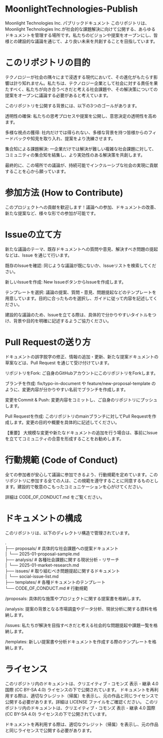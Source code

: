 # MoonlightTechnologies-Publish
Moonlight Technologies Inc. パブリックドキュメント
このリポジトリは、Moonlight Technologies Inc.が社会的な課題解決に向けて公開する、あらゆるドキュメントを管理する場所です。私たちのビジョンや提案をオープンにし、皆様との建設的な議論を通じて、より良い未来を共創することを目指しています。

# このリポジトリの目的
テクノロジーが社会の隅々にまで浸透する現代において、その進化がもたらす影響は計り知れません。私たちは、テクノロジー企業として社会に対する責任を果たすべく、私たちが向き合うべきだと考える社会課題や、その解決策についての提案をオープンに議論する必要があると考えています。

このリポジトリを公開する背景には、以下の3つのゴールがあります。

透明性の確保: 私たちの思考プロセスや提案を公開し、意思決定の透明性を高めます。

多様な視点の獲得: 社内だけでは得られない、多様な背景を持つ皆様からのフィードバックや知見を取り入れ、提案をより洗練させます。

集合知による課題解決: 一企業だけでは解決が難しい複雑な社会課題に対して、コミュニティの集合知を結集し、より実効性のある解決策を共創します。

最終的に、この場所での議論が、持続可能でインクルーシブな社会の実現に貢献することを心から願っています。

# 参加方法 (How to Contribute)
このプロジェクトへの貢献を歓迎します！議論への参加、ドキュメントの改善、新たな提案など、様々な形での参加が可能です。

# Issueの立て方
新たな議論のテーマ、既存ドキュメントへの質問や意見、解決すべき問題の提起などは、Issue を通じて行います。

既存のIssueを確認: 同じような議論が既にないか、Issueリストを検索してください。

新しいIssueを作成: New IssueボタンからIssueを作成します。

テンプレートを選択: 議論の提案、質問・意見、問題提起などのテンプレートを用意しています。目的に合ったものを選択し、ガイドに従って内容を記述してください。

建設的な議論のため、Issueを立てる際は、具体的で分かりやすいタイトルをつけ、背景や目的を明確に記述するようご協力ください。

# Pull Requestの送り方
ドキュメントの誤字脱字の修正、情報の追加・更新、新たな提案ドキュメントの草案などは、Pull Request を通じて受け付けています。

リポジトリをFork: ご自身のGitHubアカウントにこのリポジトリをForkします。

ブランチを作成: fix/typo-in-document や feature/new-proposal-template のように、変更内容が分かりやすい名前でブランチを作成します。

変更をCommit & Push: 変更内容をコミットし、ご自身のリポジトリにプッシュします。

Pull Requestを作成: このリポジトリのmainブランチに対してPull Requestを作成します。変更の目的や概要を具体的に記述してください。

【重要】 大規模な変更や新たなドキュメントの追加を行う場合は、事前にIssueを立ててコミュニティの合意を形成することをお勧めします。

# 行動規範 (Code of Conduct)
全ての参加者が安心して議論に参加できるよう、行動規範を定めています。このリポジトリに参加する全ての人は、この規範を遵守することに同意するものとします。建設的で敬意のこもったコミュニケーションを心がけてください。

詳細は CODE_OF_CONDUCT.md をご覧ください。

# ドキュメントの構成
このリポジトリは、以下のディレクトリ構造で管理されています。

.  
├── proposals/          # 具体的な社会課題への提案ドキュメント  
│   └── 2025-01-proposal-sample.md  
├── analysis/           # 各種社会課題に関する現状分析・リサーチ  
│   └── 2025-01-market-research.md  
├── issues/             # 取り組むべき問題提起に関するドキュメント  
│   └── social-issue-list.md  
├── templates/          # 各種ドキュメントのテンプレート  
└── CODE_OF_CONDUCT.md  # 行動規範  

/proposals: 具体的な施策やプロジェクトに関する提案書を格納します。  

/analysis: 提案の背景となる市場調査やデータ分析、現状分析に関する資料を格納します。

/issues: 私たちが解決を目指すべきだと考える社会的な問題提起や課題一覧を格納します。

/templates: 新しい提案書や分析ドキュメントを作成する際のテンプレートを格納します。

# ライセンス
このリポジトリ内のドキュメントは、クリエイティブ・コモンズ 表示 - 継承 4.0 国際 (CC BY-SA 4.0) ライセンスの下で公開されています。
ドキュメントを再利用する際は、適切なクレジット（帰属）を表示し、元の作品と同じライセンスで公開する必要があります。詳細は LICENSE ファイルをご確認ください。
このリポジトリ内のドキュメントは、クリエイティブ・コモンズ 表示 - 継承 4.0 国際 (CC BY-SA 4.0) ライセンスの下で公開されています。

ドキュメントを再利用する際は、適切なクレジット（帰属）を表示し、元の作品と同じライセンスで公開する必要があります。
